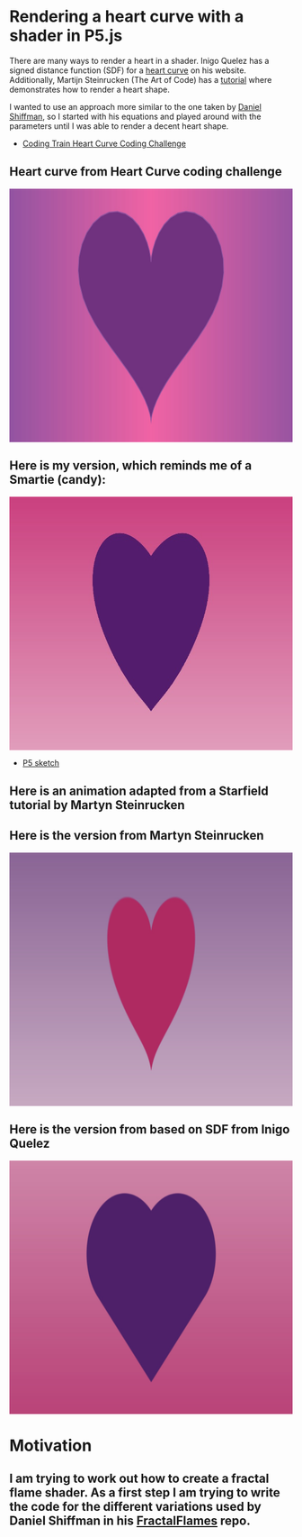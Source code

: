 # Rendering a heart curve with a shader in P5.js

There are many ways to render a heart in a shader. Inigo Quelez has a signed distance function (SDF) for a [heart curve](https://iquilezles.org/articles/distfunctions2d/) on his website.  Additionally, Martijn Steinrucken (The Art of Code) has a [tutorial](https://www.youtube.com/watch?v=dXyPOLf2MbU) where demonstrates how to render a heart shape.

I wanted to use an approach more similar to the one taken by [Daniel Shiffman](https://thecodingtrain.com), so I started with his equations and played around with the parameters until I was able to render a decent heart shape. 

- [Coding Train Heart Curve Coding Challenge](https://thecodingtrain.com/challenges/134-heart-curve)

## Heart curve from Heart Curve coding challenge

<img class="img" src="images/heart_CT.jpg" alt="Heart Curve Coding Challenge" style=" display: block;
    margin-left: auto;
    margin-right: auto;" width="800" height="450">

## Here is my version, which reminds me of a Smartie (candy): 

<img class="img" src="images/heart.jpg" alt="Heart" style=" display: block;
    margin-left: auto;
    margin-right: auto;" width="800" height="450">

- [P5 sketch](https://editor.p5js.org/kfahn/sketches/MVZqRTY_l)

## Here is an animation adapted from a Starfield tutorial by Martyn Steinrucken


## Here is the version from Martyn Steinrucken

<img class="img" src="images/heart_art.jpg" alt="Art of Code Heart" style=" display: block;
    margin-left: auto;
    margin-right: auto;" width="800" height="450">

## Here is the version from based on SDF from Inigo Quelez

<img class="img" src="images/heart_iq.jpg" alt="SDF Heart" style=" display: block;
    margin-left: auto;
    margin-right: auto;" width="800" height="450">

# Motivation

## I am trying to work out how to create a fractal flame shader. As a first step I am trying to write the code for the different variations used by Daniel Shiffman in his [FractalFlames](https://github.com/CodingTrain/FractalFlame) repo.  
